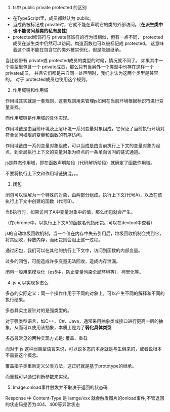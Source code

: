 1. ts中 public private protected 的区别

* 在TypeScript里，成员都默认为 public。
* 当成员被标记成 private时，它就不能在声明它的类的外部访问。(**在派生类中也不能访问基类的私有属性**)
* protected修饰符与 private修饰符的行为很相似，但有一点不同， protected成员在派生类中仍然可以访问。构造函数也可以被标记成 protected。 这意味着这个类不能在包含它的类外被实例化，但是能被继承。

当比较带有 private或 protected成员的类型的时候，情况就不同了。 如果其中一个类型里包含一个 private成员，那么只有当另外一个类型中也存在这样一个 private成员， 并且它们都是来自同一处声明时，我们才认为这两个类型是兼容的。 对于 protected成员也使用这个规则。

2. 作用域链和作用域

作用域其实就是一套规则，这套规则用来管理js如何在当前环境根据标识符进行变量查找。

而作用域链是作用域的具体实现。

作用域链是由当前环境及上层环境一系列变量对象组成，它保证了当前执行环境对符合访问权限的变量和函数的有序访问。

作用域链由一系列变量对象组成，可以当成是由当前执行上下文的变量对象为起点，到全局执行上下文的变量对象为终点的一条单向访问的链式通道。

js是静态作用域，即在函数声明阶段（代码解析阶段）就确定了函数作用域。

不要将执行上下文和作用域链搞混。。。

3. 闭包

闭包可以理解为一个特殊的对象，由两部分组成。执行上下文(代号A)，以及在该执行上下文中创建的函数（代号B）。

当B执行时，如果访问了A中变量对象中的值，那么闭包就会产生。

（在chrome中，以执行上下文A的函数名代指闭包。可以在devtool中查看）

js的自动垃圾回收机制，当一个值在内存中失去引用后，垃圾回收机制会找到它，将其回收，释放内存，而闭包则会阻止这一过程。

通过闭包，我们可以在其他的执行上下文中，访问到函数的内部变量。

过多的闭包，可能造成许多变量无法回收，造成内存泄漏。

闭包一般用来模块化（es5中，防止变量污染全局环境等），柯里化等。

4. js 可以实现多态么

多态的实际定义：同一个操作作用于不同的对象上，可以产生不同的解释和不同的执行结果。

多态其实主要针对的是强类型的。

对于强类型语言，如C++、C#、Java，通常采用抽象类或接口进行更高一层的抽象，从而可以使用该抽象，本质上是为了**弱化具体类型**

多态最常见的两种实现方式是: 覆盖、重载

而对于 js 这种弱类型语言来说，可以说多态的本身就是与生俱来的，或者说根本不需要这个概念。

覆盖指子类重新定义父类方法，这正好就是基于prototype的继承。

而重载可以通过判断参数来实现。

5. Image.onload事件触发并不取决于返回的状态码

Response 中 Content-Type 是 iamge/xxx 就会触发图片的onload事件,不管返回的状态码是否为404、400等异常状态



